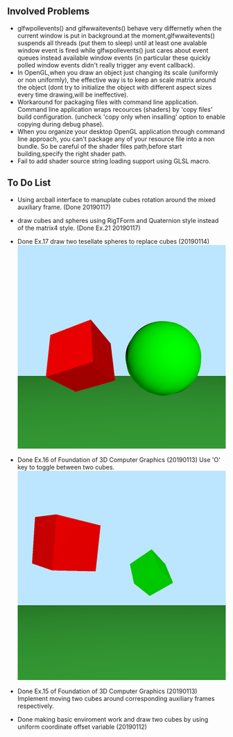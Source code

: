 
## Involved Problems
- glfwpollevents() and glfwwaitevents() behave very differnetly when the current window is put in background.at the moment,glfwwaitevents() suspends all threads (put them to sleep) until at least one avalable window event is fired while glfwpollevents() just cares about event queues instead available window events (in particular these quickly polled window events didn't really trigger any event callback).
- In OpenGL,when you draw an object just changing its scale (uniformly or non uniformly), the effective way is to keep an scale matrix around the object (dont try to initialize the object with different aspect sizes every time drawing,will be ineffective).
- Workaround for packaging files with command line application. Command line application wraps recources (shaders) by 'copy files' build configuration. (uncheck 'copy only when insalling' option to enable copying during debug phase).
- When you organize your desktop OpenGL application through command line approach, you can't package any of your resource file into a non bundle. So be careful of the shader files path,before start building,specify the right shader path. 
- Fail to add shader source string loading support using GLSL macro.


## To Do List
- Using arcball interface to manuplate cubes rotation around the mixed auxiliary frame. (Done 20190117)
- draw cubes and spheres using RigTForm and Quaternion style instead of the matrix4 style. (Done Ex.21 20190117)

- Done Ex.17 draw two tesellate spheres to replace cubes (20190114)
![Alt](./Screenshots/ex.17.png "Ex.17 Screenshot")

- Done Ex.16 of Foundation of 3D Computer Graphics (20190113)
Use 'O' key to toggle between two cubes.
![Alt](./Screenshots/ex.15-16.png "Ex.16 Screenshot")

- Done Ex.15 of Foundation of 3D Computer Graphics (20190113)
Implement moving two cubes around corresponding auxiliary frames respectively.

- Done making basic enviroment work and draw two cubes by using uniform coordinate offset variable (20190112) 




